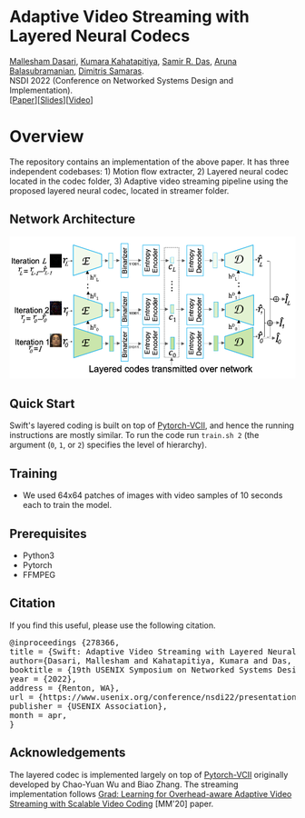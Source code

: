 Adaptive Video Streaming with Layered Neural Codecs
==========================================================

[Mallesham Dasari](), [Kumara Kahatapitiya](), [Samir R. Das](), [Aruna Balasubramanian](), [Dimitris Samaras](). <br />
NSDI 2022 (Conference on Networked Systems Design and Implementation). <br />
[[Paper](assets/nsdi-2022-paper.pdf)][[Slides]()][[Video]()]

Overview
========

The repository contains an implementation of the above paper. It has three independent codebases: 1) Motion flow extracter, 2) Layered neural codec located in the codec folder, 3) Adaptive video streaming pipeline using the proposed layered neural codec, located in streamer folder.

Network Architecture
--------------------

<p align="center">
  <img src="assets/codec.png" />
</p>

Quick Start
-----------

Swift's layered coding is built on top of [Pytorch-VCII](https://github.com/chaoyuaw/pytorch-vcii), and hence the running instructions are mostly similar. To run the code run `train.sh 2` (the argument (`0`, `1`, or `2`) specifies the level of hierarchy).

## Training

- We used 64x64 patches of images with video samples of 10 seconds each to train the model.

## Prerequisites

- Python3
- Pytorch
- FFMPEG


Citation
--------
If you find this useful, please use the following citation.
<pre>
@inproceedings {278366,
title = {Swift: Adaptive Video Streaming with Layered Neural Codecs},
author={Dasari, Mallesham and Kahatapitiya, Kumara and Das, Samir R. and Balasubramanian, Aruna and Samaras, Dimitris},
booktitle = {19th USENIX Symposium on Networked Systems Design and Implementation (NSDI 22)},
year = {2022},
address = {Renton, WA},
url = {https://www.usenix.org/conference/nsdi22/presentation/dasari},
publisher = {USENIX Association},
month = apr,
}
</pre>

Acknowledgements
----------------

The layered codec is implemented largely on top of [Pytorch-VCII](https://github.com/chaoyuaw/pytorch-vcii) originally developed by Chao-Yuan Wu and Biao Zhang. The streaming implementation follows [Grad: Learning for Overhead-aware Adaptive Video Streaming with Scalable Video Coding](http://jhc.sjtu.edu.cn/~bjiang/papers/Liu_MM2020_Grad.pdf) [MM'20] paper. 
